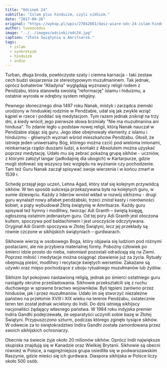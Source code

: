 ```yaml
---
title: "Odcinek 24"
subtitle: "Islam plus hinduizm, czyli sikhizm."
date: "2017-09-26"
original: "https://wykop.pl/wpis/27042081/dasz-wiare-odc-24-islam-hinduizm-czyli-sikhizm-tur"
author: luvencedus
image: "../../images/odcinki/odc24.jpg"
caption: "Złota Świątynia w Amritsarze."
tags:
  - islam
  - synkretyzm
  - hinduizm
  - indie
---
```


Turban, długa broda, powłóczyste szaty i ciemna karnacja - taki zestaw cech budzi skojarzenia ze stereotypowym muzułmaninem. Tak jednak, oprócz bohaterów "Alladyna" wyglądają wyznawcy religii rodem z Pendżabu, która stanowiła swoistą "reformację" islamu i hiduizmu, a ostatnie wyrosła w odrębny system religijny.

Pewnego słonecznego dnia 1497 roku Nanak, mistyk i zarządca ziemski urodzony w hinduskiej rodzinie w Pendżabie, udał się jak zwykle wziąć kąpiel w rzece i poddać się medytacjom. Tym razem jednak zniknął na trzy dni, a kiedy wrócił, jego pierwsze słowa brzmiały "Nie ma muzułmanina ani hindusa". To zdanie legło u podstaw nowej religii, którą Nanak nauczał w Pendżabie stając się guru. Jego idee obejmowały elementy z islamu i hinduizmu - głównych wyznań wśród mieszkańców Pendżabu. Głosił, że istnieje jeden uniwersalny Bóg, którego można czcić pod wieloma imionami, reinkarnacja rządzi duszami ludzi, a kontakt z Absolutem można uzyskać poprzez medytację. Udało mu się zebrać pokaźną grupę sikhów - uczniów, z którymi założył langar (jadłodajnię dla ubogich) w Kartarpurze, gdzie mogli stołować się wszyscy bez względu na wyznanie czy pochodzenie. Tam też Guru Nanak zaczął spisywać swoje wierzenia i w końcu zmarł w 1539 r.

Schedę przejął jego uczeń, Lehna Agad, który stał się kolejnym przywódcą sikhów. W ten sposób sukcesja przekazywana była na kolejnych guru, w sumie dziesięciu. Każdy z liderów wniósł wkład w rozwój sikhizmu - drugi guru wynalazł nowy alfabet pendżabski, trzeci zniósł kasty i nierówności kobiet, a piąty wybudował Złotą świątynię w Amritsarze. Każdy guru spisywał też hymny i modlitwy, tworząc Adi Granth – świętą księgę, ogłoszoną ostatnim jedenastym guru. Od tej pory Adi Granth jest otoczona kultem, spoczywa pod baldachimem i jest uroczyście odczytywana. Oryginał Adi Granth spoczywa w Złotej Świątyni, lecz jej przekłady są równie czczone w sikhijskich świątyniach – gurdwarach.

Sikhowie wierzą w osobowego Boga, który objawia się ludziom pod różnymi postaciami, ale nie przybiera materialnej formy. Pobożny człowiek po śmierci idzie prosto do nieba, natomiast pozostali odradzają się na Ziemi. Poprzez miłość i medytacje można osiągnąć zbawienie już za życia. Rytuały obejmują pieśni, modlitwy i recytacje świętych wersetów. Zakazane są używki oraz mięso pochodzące z uboju rytualnego muzułmanów lub żydów.

Sikhizm był pokojowo nastawioną religią, jednak po śmierci ostatniego guru nastąpiły okrutne prześladowania. Sikhowie przekształcili się z ruchu duchowego w sprawne bractwo wojowników. Byli tępieni zarówno przez hindusów, jak i przez muzułmanów. Udało im się stworzyć niezależne państwo na przełomie XVIII i XIX wieku na terenie Pendżabu, ostatecznie teren ten został jednak wcielony do Indii. Do dziś istnieją sikhijscy nacjonaliści żądający własnego państwa. W 1984 roku indyjska premier Indira Gandhi podejrzewała, że separatyści uczynili sobie bazę w Złotej Świątyni. Przypuszczono szturm, podczas którego zginęło tysiące sikhów. W odwecie za to świętokradztwo Indira Gandhi została zamordowana przez swoich sikhijskich ochroniarzy.

Obecnie na świecie żyje około 20 milionów sikhów. Oprócz Indii największe skupiska znajdują się w Kanadzie oraz Wielkiej Brytanii. Sikhowie są obecni również w Polsce, a najprężniejsza grupa osiedliła się w podwarszawskim Raszynie, gdzie mieści się ich gurdwara. Diaspora sikhijska w Polsce liczy około 500 osób.
